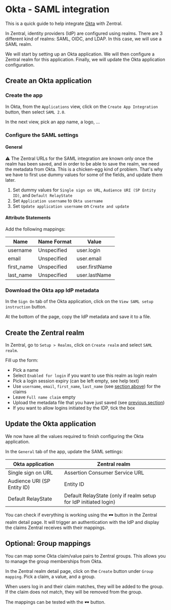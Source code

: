 # Okta - SAML integration

This is a quick guide to help integrate [Okta](https://www.okta.com/) with Zentral.

In Zentral, identity providers (IdP) are configured using realms. There are 3 different kind of realms: SAML, OIDC, and LDAP. In this case, we will use a SAML realm.

We will start by setting up an Okta application. We will then configure a Zentral realm for this application. Finally, we will update the Okta application configuration.

## Create an Okta application

### Create the app

In Okta, from the `Applications` view, click on the `Create App Integration` button, then select `SAML 2.0`.

In the next view, pick an app name, a logo, …

### Configure the SAML settings

#### General

⚠️ The Zentral URLs for the SAML integration are known only once the realm has been saved, and in order to be able to save the realm, we need the metadata from Okta. This is a chicken-egg kind of problem. That's why we have to first use dummy values for some of the fields, and update them later.

1. Set dummy values for `Single sign on URL`, `Audience URI (SP Entity ID)`, and `Default RelayState`
2. Set `Application username` to `Okta username`
3. Set `Update application username` on `Create and update`

#### Attribute Statements

Add the following mappings:

|Name|Name Format|Value|
|---|---|---|
|username|Unspecified|user.login|
|email|Unspecified|user.email|
|first\_name|Unspecified|user.firstName|
|last\_name|Unspecified|user.lastName|

### Download the Okta app IdP metadata

In the `Sign On` tab of the Okta application, click on the `View SAML setup instruction` button.

At the bottom of the page, copy the IdP metadata and save it to a file.

## Create the Zentral realm

In Zentral, go to `Setup > Realms`, click on `Create realm` and select `SAML realm`.

Fill up the form:

 - Pick a name
 - Select `Enabled for login` if you want to use this realm as login realm
 - Pick a login session expiry (can be left empty, see help text)
 - Use `username`, `email`, `first_name`, `last_name` (see [section above](#attribute-statements)) for the claims
 - Leave `Full name claim` empty
 - Upload the metadata file that you have just saved (see [previous section](#download-the-okta-app-idp-metadata))
 - If you want to allow logins initiated by the IDP, tick the box

## Update the Okta application

We now have all the values required to finish configuring the Okta application.

In the `General` tab of the app, update the SAML settings:

|Okta application|Zentral realm|
|---|---|
|Single sign on URL|Assertion Consumer Service URL|
|Audience URI (SP Entity ID)|Entity ID|
|Default RelayState|Default RelayState (only if realm setup for IdP initiated login)|

You can check if everything is working using the 🕶 button in the Zentral realm detail page. It will trigger an authentication with the IdP and display the claims Zentral receives with their mappings.

## Optional: Group mappings

You can map some Okta claim/value pairs to Zentral groups. This allows you to manage the group memberships from Okta.

In the Zentral realm detail page, click on the `Create` button under `Group mapping`. Pick a claim, a value, and a group.

When users log in and their claim matches, they will be added to the group. If the claim does not match, they will be removed from the group.

The mappings can be tested with the 🕶 button.
